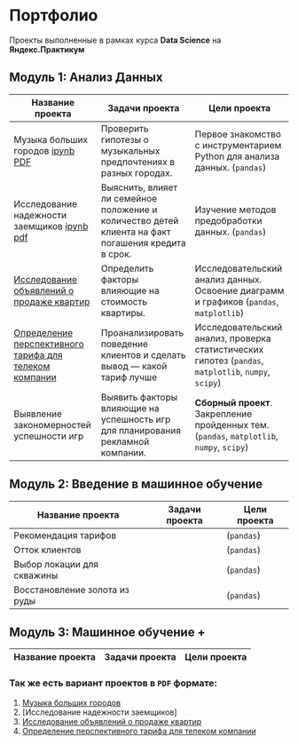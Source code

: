 # Портфолио
 
Проекты выполненные в рамках курса **Data Science** на **Яндекс.Практикум**

## Модуль 1: Анализ Данных

Название проекта|Задачи проекта|Цели проекта
-|-|-
Музыка больших городов [ipynb](https://github.com/mustdayker/data_portfolio/blob/main/s_01_project_music_big_city.ipynb) [PDF](https://github.com/mustdayker/data_portfolio/blob/main/pdf/s_01_project_music_big_city.pdf)|Проверить гипотезы о музыкальных предпочтениях в разных городах. | Первое знакомство с инструментарием Python для анализа данных. (`pandas`)
Исследование надежности заемщиков [ipynb](https://github.com/mustdayker/data_portfolio/blob/main/s_02_project_investigation_of_the_reliability.ipynb) [pdf](https://github.com/mustdayker/data_portfolio/blob/main/pdf/s_02_project_investigation_of_the_reliability.pdf)|Выяснить, влияет ли семейное положение и количество детей клиента на факт погашения кредита в срок.|Изучение методов предобработки данных. (`pandas`)
[Исследование объявлений о продаже квартир](https://github.com/mustdayker/data_portfolio/blob/main/s_03_project_research_sale_house.ipynb)|Определить факторы влияющие на стоимость квартиры.|Исследовательский анализ данных. Освоение диаграмм и графиков (`pandas`, `matplotlib`)
[Определение перспективного тарифа для телеком компании](https://github.com/mustdayker/data_portfolio/blob/main/s_04_project_tariff_telecom.ipynb)|Проанализировать поведение клиентов и сделать вывод — какой тариф лучше|Исследовательский анализ, проверка статистических гипотез (`pandas`, `matplotlib`, `numpy`, `scipy`)
Выявление закономерностей успешности игр|Выявить факторы влияющие на успешность игр для планирования рекламной компании. |**Сборный проект**. Закрепление пройденных тем. (`pandas`, `matplotlib`, `numpy`, `scipy`)


## Модуль 2: Введение в машинное обучение
Название проекта|Задачи проекта|Цели проекта
-|-|-
Рекомендация тарифов||(`pandas`)
Отток клиентов||(`pandas`)
Выбор локации для скважины||(`pandas`)
Восстановление золота из руды||(`pandas`)

## Модуль 3: Машинное обучение +
Название проекта|Задачи проекта|Цели проекта
-|-|-





### Так же есть вариант проектов в **`PDF`** формате:
1. [Музыка больших городов](https://github.com/mustdayker/data_portfolio/blob/main/pdf/s_01_project_music_big_city.pdf)
2. [Исследование надежности заемщиков]
3. [Исследование объявлений о продаже квартир](https://github.com/mustdayker/data_portfolio/blob/main/pdf/s_03_project_research_sale_house.pdf)
4. [Определение перспективного тарифа для телеком компании](https://github.com/mustdayker/data_portfolio/blob/main/pdf/s_04_project_tariff_telecom.pdf)